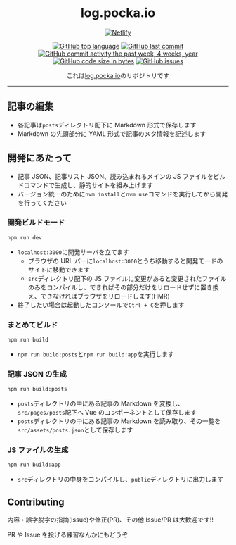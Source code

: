 <div align="center">

# log.pocka.io

[![Netlify](https://www.netlify.com/img/global/badges/netlify-dark.svg)](https://www.netlify.com)

[![GitHub top language](https://img.shields.io/github/languages/top/pocka/log.pocka.io.svg)]()
[![GitHub last commit](https://img.shields.io/github/last-commit/pocka/log.pocka.io.svg)]()
[![GitHub commit activity the past week, 4 weeks, year](https://img.shields.io/github/commit-activity/y/pocka/log.pocka.io.svg)]()
[![GitHub code size in bytes](https://img.shields.io/github/languages/code-size/pocka/log.pocka.io.svg)]()
[![GitHub issues](https://img.shields.io/github/issues/pocka/log.pocka.io.svg)]()

これは[log.pocka.io](https://log.pocka.io)のリポジトリです

</div>

---

## 記事の編集

* 各記事は`posts`ディレクトリ配下に Markdown 形式で保存します
* Markdown の先頭部分に YAML 形式で記事のメタ情報を記述します

## 開発にあたって

* 記事 JSON、記事リスト JSON、読み込まれるメインの JS ファイルをビルドコマンドで生成し、静的サイトを組み上げます
* バージョン統一のために`nvm install`と`nvm use`コマンドを実行してから開発を行ってください

### 開発ビルドモード

```sh
npm run dev
```

* `localhost:3000`に開発サーバを立てます
  * ブラウザの URL バーに`localhost:3000`とうち移動すると開発モードのサイトに移動できます
  * `src`ディレクトリ配下の JS ファイルに変更があると変更されたファイルのみをコンパイルし、できればその部分だけをリロードせずに置き換え、できなければブラウザをリロードします(HMR)
* 終了したい場合は起動したコンソールで`Ctrl + C`を押します

### まとめてビルド

```sh
npm run build
```

* `npm run build:posts`と`npm run build:app`を実行します

### 記事 JSON の生成

```sh
npm run build:posts
```

* `posts`ディレクトリの中にある記事の Markdown を変換し、`src/pages/posts`配下へ Vue のコンポーネントとして保存します
* `posts`ディレクトリの中にある記事の Markdown を読み取り、その一覧を`src/assets/posts.json`として保存します

### JS ファイルの生成

```sh
npm run build:app
```

* `src`ディレクトリの中身をコンパイルし、`public`ディレクトリに出力します

## Contributing

内容・誤字脱字の指摘(Issue)や修正(PR)、その他 Issue/PR は大歓迎です!!

PR や Issue を投げる練習なんかにもどうぞ
